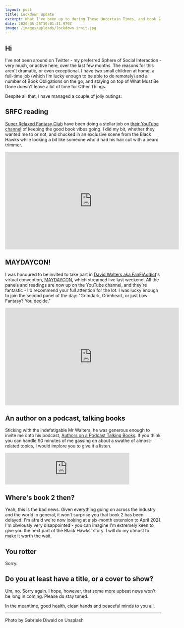 ```yaml
---
layout: post
title: Lockdown update
excerpt: What I've been up to during These Uncertain Times, and book 2 news
date: 2020-05-26T19:01:31.979Z
image: /images/uploads/lockdown-innit.jpg
---
```

## Hi

I've not been around on Twitter - my preferred Sphere of Social Interaction - very much, or active here, over the last few months. The reasons for this aren't dramatic, or even exceptional. I have two small children at home, a full-time job (which I'm lucky enough to be able to do remotely) and a number of Book Obligations on the go, and staying on top of What Must Be Done doesn't leave a lot of time for Other Things.

Despite all that, I have managed a couple of jolly outings:

## SRFC reading

[Super Relaxed Fantasy Club](https://twitter.com/SRFantasyClub) have been doing a stellar job on [their YouTube channel](https://www.youtube.com/channel/UCH8uMELmpiOVLik40s8y5vA) of keeping the good book vibes going. I did my bit, whether they wanted me to or not, and chucked in an exclusive scene from the Black Hawks while looking a bit like someone who'd had his hair cut with a beard trimmer.

<iframe width="560" height="315" src="https://www.youtube-nocookie.com/embed/otVmnFGIgW0" frameborder="0" allow="accelerometer; autoplay; encrypted-media; gyroscope; picture-in-picture" allowfullscreen></iframe>

## MAYDAYCON!

I was honoured to be invited to take part in [David Walters aka FanFiAddict](https://twitter.com/DWalters29)'s virtual convention, [MAYDAYCON](https://www.youtube.com/channel/UCObUCiZk90lu5sqDSZ3lJlg/videos), which streamed live last weekend. All the panels and readings are now up on the YouTube channel, and they're fantastic - I'd recommend your full attention for the lot. I was lucky enough to join the second panel of the day: "Grimdark, Grimheart, or just Low Fantasy? You decide."

<iframe width="560" height="315" src="https://www.youtube-nocookie.com/embed/HRdpmjB1dl4" frameborder="0" allow="accelerometer; autoplay; encrypted-media; gyroscope; picture-in-picture" allowfullscreen></iframe>

## An author on a podcast, talking books

Sticking with the indefatigable Mr Walters, he was generous enough to invite me onto his podcast, [Authors on a Podcast Talking Books](https://anchor.fm/aoaptb). If you think you can handle 90 minutes of me gassing on about a swathe of almost-related topics, I would implore you to give it a listen.

<iframe src="https://anchor.fm/aoaptb/embed/episodes/Ep--39---David-Wragg-ed86ao/a-a17uno7" height="102px" width="400px" frameborder="0" scrolling="no"></iframe>

## Where's book 2 then?

Yeah, this is the bad news. Given everything going on across the industry and the world in general, it won't surprise you that book 2 has been delayed. I'm afraid we're now looking at a six-month extension to April 2021. I'm obviously very disappointed - you can imagine I'm extremely keen to give you the next part of the Black Hawks' story. I will do my utmost to make it worth the wait.

## You rotter

Sorry.

## Do you at least have a title, or a cover to show?

Um, no. Sorry again. I hope, however, that some more upbeat news won't be long in coming. Please do stay tuned.

In the meantime, good health, clean hands and peaceful minds to you all.

---
Photo by Gabriele Diwald on Unsplash
